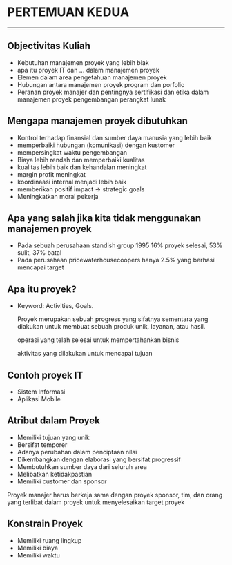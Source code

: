 # PERTEMUAN KEDUA
---
## Objectivitas Kuliah
* Kebutuhan manajemen proyek yang lebih biak
* apa itu proyek IT dan ... dalam manajemen proyek 
* Elemen dalam area pengetahuan manajemen proyek
* Hubungan antara manajemen proyek program dan porfolio
* Peranan proyek manajer dan pentingnya sertifikasi dan etika dalam manajemen proyek pengembangan perangkat lunak

## Mengapa manajemen proyek dibutuhkan
* Kontrol terhadap finansial dan sumber daya manusia yang lebih baik
* memperbaiki hubungan (komunikasi) dengan kustomer
* mempersingkat waktu pengembangan
* Biaya lebih rendah dan memperbaiki kualitas
* kualitas lebih baik dan kehandalan meningkat
* margin profit meningkat
* koordinaasi internal menjadi lebih baik
* memberikan positif impact -> strategic goals
* Meningkatkan moral pekerja

## Apa yang salah jika kita tidak menggunakan manajemen proyek
* Pada sebuah perusahaan standish group 1995 16% proyek selesai, 53% sulit, 37% batal
* Pada perusahaan pricewaterhousecoopers hanya 2.5% yang berhasil mencapai target

## Apa itu proyek?
* Keyword: Activities, Goals.

  Proyek merupakan sebuah progress yang sifatnya sementara yang diakukan untuk membuat sebuah produk unik, layanan, atau hasil.
    
  operasi yang telah selesai untuk mempertahankan bisnis
  
  aktivitas yang dilakukan untuk mencapai tujuan

## Contoh proyek IT
* Sistem Informasi
* Aplikasi Mobile

## Atribut dalam Proyek
* Memiliki tujuan yang unik
* Bersifat temporer
* Adanya perubahan dalam penciptaan nilai
* Dikembangkan dengan elaborasi yang bersifat progressif
* Membutuhkan sumber daya dari seluruh area
* Melibatkan ketidakpastian
* Memiliki customer dan sponsor

Proyek manajer harus berkeja sama dengan proyek sponsor, tim, dan orang yang terlibat dalam proyek untuk menyelesaikan target proyek

## Konstrain Proyek
* Memiliki ruang lingkup
* Memiliki biaya
* Memiliki waktu


